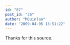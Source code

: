```yaml
---
id: "87"
post_id: "26"
author: "MQuinlan"
date: "2009-04-05 13:51:22"
---
```

Thanks for this source.
